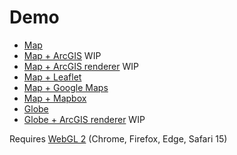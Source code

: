 # Demo

* [Map](https://demo.weatherlayers.com/map.html)
* [Map + ArcGIS](https://demo.weatherlayers.com/map-arcgis.html) WIP
* [Map + ArcGIS renderer](https://demo.weatherlayers.com/map-arcgis-renderer.html) WIP
* [Map + Leaflet](https://demo.weatherlayers.com/map-leaflet.html)
* [Map + Google Maps](https://demo.weatherlayers.com/map-google-maps.html)
* [Map + Mapbox](https://demo.weatherlayers.com/map-mapbox.html)
* [Globe](https://demo.weatherlayers.com/globe.html)
* [Globe + ArcGIS renderer](https://demo.weatherlayers.com/globe-arcgis-renderer.html) WIP

Requires [WebGL 2](https://caniuse.com/webgl2) \(Chrome, Firefox, Edge, Safari 15\)

